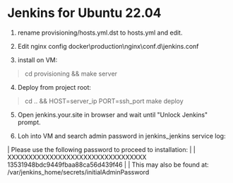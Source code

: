 # Jenkins for Ubuntu 22.04

1. rename provisioning/hosts.yml.dst to hosts.yml and edit.

2. Edit nginx config docker\production\nginx\conf.d\jenkins.conf 

3. install on VM:

>cd provisioning && make server

4. Deploy from project root:

>cd .. && HOST=server_ip PORT=ssh_port make deploy


5. Open jenkins.your.site in browser and wait until "Unlock Jenkins" prompt.

6. Loh into VM and search admin password in jenkins_jenkins service log:


| Please use the following password to proceed to installation:
|
| XXXXXXXXXXXXXXXXXXXXXXXXXXXXXXXXX 13531948bdc9449fbaa88ca56d439f46
|
| This may also be found at: /var/jenkins_home/secrets/initialAdminPassword
